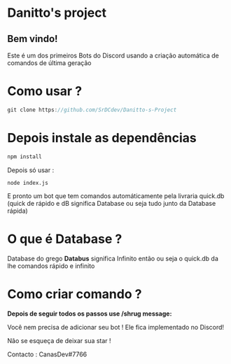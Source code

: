 # Danitto's project


Bem vindo!
------------
Este é um dos primeiros Bots do Discord usando a criação automática de comandos de última geração 

# Como usar ?
```js
git clone https://github.com/SrDCdev/Danitto-s-Project
```

# Depois instale as dependências 
```js
npm install 
``` 

Depois só usar :
```
node index.js
``` 

E pronto um bot que tem comandos automáticamente pela livraria quick.db (quick de rápido e dB significa Database ou seja tudo junto da Database rápida) 

# O que é Database ?
Database do grego __Databus__ significa Infinito então ou seja o quick.db da lhe comandos rápido e infinito

# Como criar comando ? 

__Depois de seguir todos os passos use /shrug message: <nome do seu comando>__

Você nem precisa de adicionar seu bot ! Ele fica implementado no Discord!

Não se esqueça de deixar sua star ! 

Contacto :
CanasDev#7766
